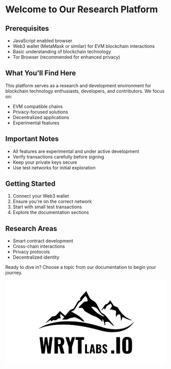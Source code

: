 # Welcome to Our Research Platform

## Prerequisites

-   JavaScript enabled browser
-   Web3 wallet (MetaMask or similar) for EVM blockchain interactions
-   Basic understanding of blockchain technology
-   Tor Browser (recommended for enhanced privacy)

## What You'll Find Here

This platform serves as a research and development environment for blockchain technology enthusiasts, developers, and contributors. We focus on:

-   EVM compatible chains
-   Privacy-focused solutions
-   Decentralized applications
-   Experimental features

## Important Notes

-   All features are experimental and under active development
-   Verify transactions carefully before signing
-   Keep your private keys secure
-   Use test networks for initial exploration

## Getting Started

1. Connect your Web3 wallet
2. Ensure you're on the correct network
3. Start with small test transactions
4. Explore the documentation sections

## Research Areas

-   Smart contract development
-   Cross-chain interactions
-   Privacy protocols
-   Decentralized identity

Ready to dive in? Choose a topic from our documentation to begin your journey.

![alt text](../public/assets/wrytlabs01.png)
